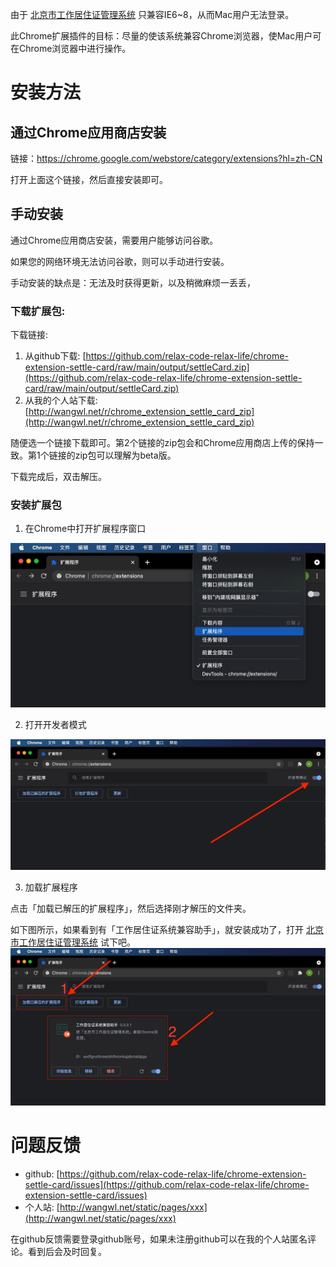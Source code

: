 由于 [北京市工作居住证管理系统](http://219.232.200.39/uamsso) 只兼容IE6~8，从而Mac用户无法登录。

此Chrome扩展插件的目标：尽量的使该系统兼容Chrome浏览器，使Mac用户可在Chrome浏览器中进行操作。

# 安装方法

## 通过Chrome应用商店安装

链接：https://chrome.google.com/webstore/category/extensions?hl=zh-CN

打开上面这个链接，然后直接安装即可。

## 手动安装

通过Chrome应用商店安装，需要用户能够访问谷歌。

如果您的网络环境无法访问谷歌，则可以手动进行安装。

手动安装的缺点是：无法及时获得更新，以及稍微麻烦一丢丢，

### 下载扩展包:

下载链接:
1. 从github下载: [https://github.com/relax-code-relax-life/chrome-extension-settle-card/raw/main/output/settleCard.zip](https://github.com/relax-code-relax-life/chrome-extension-settle-card/raw/main/output/settleCard.zip)
2. 从我的个人站下载: [http://wangwl.net/r/chrome_extension_settle_card_zip](http://wangwl.net/r/chrome_extension_settle_card_zip)

随便选一个链接下载即可。第2个链接的zip包会和Chrome应用商店上传的保持一致。第1个链接的zip包可以理解为beta版。

下载完成后，双击解压。

### 安装扩展包

1. 在Chrome中打开扩展程序窗口

![菜单栏->窗口->扩展程序](./assets/manual1.png)

2. 打开开发者模式

![打开开发者模式](./assets/manual2.png)

3. 加载扩展程序

点击「加载已解压的扩展程序」，然后选择刚才解压的文件夹。
   
如下图所示，如果看到有「工作居住证系统兼容助手」，就安装成功了，打开 [北京市工作居住证管理系统](http://219.232.200.39/uamsso) 试下吧。
![打开开发者模式](./assets/manual3.png)

# 问题反馈

- github: [https://github.com/relax-code-relax-life/chrome-extension-settle-card/issues](https://github.com/relax-code-relax-life/chrome-extension-settle-card/issues)
- 个人站: [http://wangwl.net/static/pages/xxx](http://wangwl.net/static/pages/xxx)

在github反馈需要登录github账号，如果未注册github可以在我的个人站匿名评论。看到后会及时回复。

